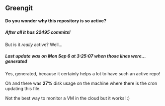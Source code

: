## Greengit

#### Do you wonder why this repository is so active?

##### After all it has 22495 commits!

But is it *really* active? Well...

##### Last update was on Mon Sep 6 at 3:25:07 when those lines were... generated

Yes, generated, because it certainly helps a lot to have such an active repo!

Oh and there was **27%** disk usage on the machine
where there is the cron updating this file.

Not the best way to monitor a VM in the cloud but it works! :)
